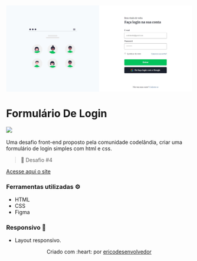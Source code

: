 <img src=".github/preview-formulario-de-login.jpg" alt="Preview do site formulario de login." />


# Formulário De Login
 
<img src="https://img.shields.io/badge/Status-Concluido-green">

Uma desafio front-end proposto pela comunidade codelândia, criar uma formulário de login simples com html e css.

> 🎯 Desafio #4

[Acesse aqui o site](https://ericodesenvolvedor.github.io/formulario-de-login/)

### Ferramentas utilizadas ⚙️ 

- HTML 
- CSS
- Figma

### Responsivo 📱 

- Layout responsivo.

<p align="center">Criado com :heart: por 
  <a href="https://github.com/Ericodesenvolvedor">ericodesenvolvedor</a>
</p> 
